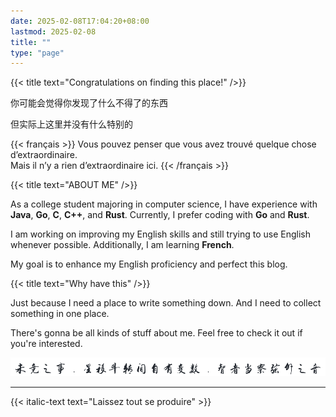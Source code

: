 ```yaml
---
date: 2025-02-08T17:04:20+08:00
lastmod: 2025-02-08
title: ""
type: "page"
---
```


{{< title text="Congratulations on finding this place!" />}}

你可能会觉得你发现了什么不得了的东西

但实际上这里并没有什么特别的

{{< français >}}
Vous pouvez penser que vous avez trouvé quelque chose d’extraordinaire.
<br>
Mais il n’y a rien d’extraordinaire ici.
{{< /français >}}

{{< title text="ABOUT ME" />}}

As a college student majoring in computer science, I have experience with **Java**, **Go**, **C**, **C++**, and **Rust**. Currently, I prefer coding with **Go** and **Rust**.

I am working on improving my English skills and still trying to use English whenever possible. Additionally, I am learning **French**.

My goal is to enhance my English proficiency and perfect this blog.


{{< title text="Why have this" />}}

Just because I need a place to write something down.
And I need to collect something in one place.


There's gonna be all kinds of stuff about me.
Feel free to check it out if you're interested.


[![](/img/hide/hide.png)](./nav)

---
{{< italic-text text="Laissez tout se produire" >}}